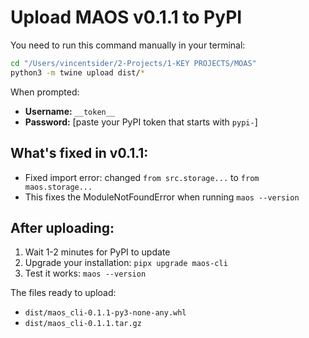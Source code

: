 # Upload MAOS v0.1.1 to PyPI

You need to run this command manually in your terminal:

```bash
cd "/Users/vincentsider/2-Projects/1-KEY PROJECTS/MOAS"
python3 -m twine upload dist/*
```

When prompted:
- **Username:** `__token__`
- **Password:** [paste your PyPI token that starts with `pypi-`]

## What's fixed in v0.1.1:
- Fixed import error: changed `from src.storage...` to `from maos.storage...`
- This fixes the ModuleNotFoundError when running `maos --version`

## After uploading:
1. Wait 1-2 minutes for PyPI to update
2. Upgrade your installation: `pipx upgrade maos-cli`
3. Test it works: `maos --version`

The files ready to upload:
- `dist/maos_cli-0.1.1-py3-none-any.whl`
- `dist/maos_cli-0.1.1.tar.gz`